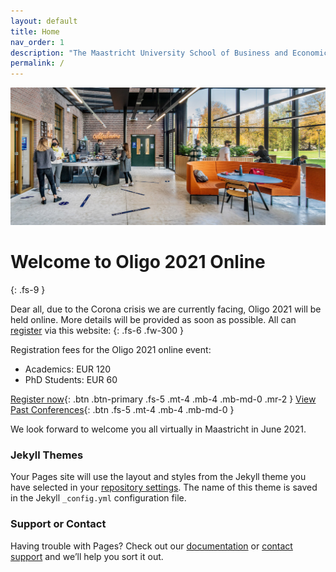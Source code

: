 ```yaml
---
layout: default
title: Home
nav_order: 1
description: "The Maastricht University School of Business and Economics is proud to host the Oligo Workshop 2021."
permalink: /
---
```


![Maastricht University](/img/header.jpg)

# Welcome to Oligo 2021 Online
{: .fs-9 }

Dear all, due to the Corona crisis we are currently facing, Oligo 2021 will be held online. More details will be provided as soon as possible. All can [register](/register) via this website:
{: .fs-6 .fw-300 }

Registration fees for the Oligo 2021 online event:
- Academics: EUR 120
- PhD Students: EUR 60

[Register now](#register){: .btn .btn-primary .fs-5 .mt-4 .mb-4 .mb-md-0 .mr-2 } [View Past Conferences](#past-conferences){: .btn .fs-5 .mt-4 .mb-4 .mb-md-0 }

We look forward to welcome you all virtually in Maastricht in June 2021.

### Jekyll Themes

Your Pages site will use the layout and styles from the Jekyll theme you have selected in your [repository settings](https://github.com/pmarsceill/test-jtd/settings). The name of this theme is saved in the Jekyll `_config.yml` configuration file.

### Support or Contact

Having trouble with Pages? Check out our [documentation](https://help.github.com/categories/github-pages-basics/) or [contact support](https://github.com/contact) and we’ll help you sort it out.

